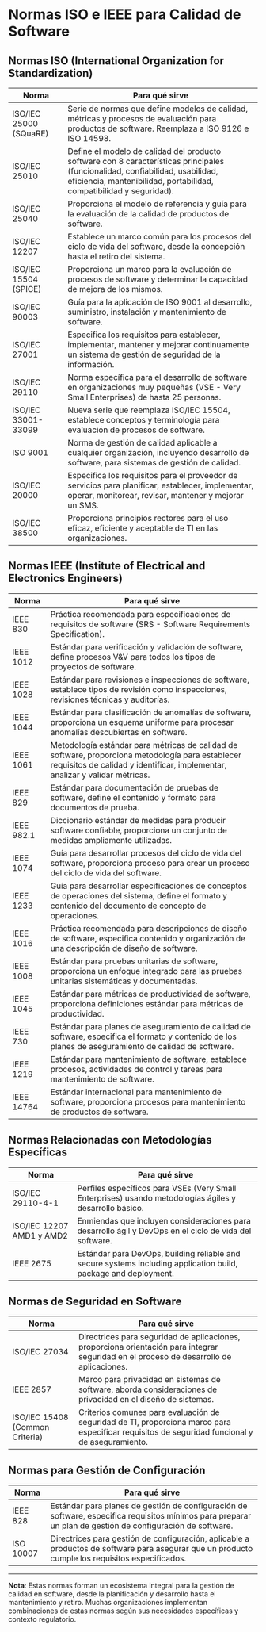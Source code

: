 # Normas ISO e IEEE para Calidad de Software

## Normas ISO (International Organization for Standardization)

| Norma | Para qué sirve |
|-------|----------------|
| ISO/IEC 25000 (SQuaRE) | Serie de normas que define modelos de calidad, métricas y procesos de evaluación para productos de software. Reemplaza a ISO 9126 e ISO 14598. |
| ISO/IEC 25010 | Define el modelo de calidad del producto software con 8 características principales (funcionalidad, confiabilidad, usabilidad, eficiencia, mantenibilidad, portabilidad, compatibilidad y seguridad). |
| ISO/IEC 25040 | Proporciona el modelo de referencia y guía para la evaluación de la calidad de productos de software. |
| ISO/IEC 12207 | Establece un marco común para los procesos del ciclo de vida del software, desde la concepción hasta el retiro del sistema. |
| ISO/IEC 15504 (SPICE) | Proporciona un marco para la evaluación de procesos de software y determinar la capacidad de mejora de los mismos. |
| ISO/IEC 90003 | Guía para la aplicación de ISO 9001 al desarrollo, suministro, instalación y mantenimiento de software. |
| ISO/IEC 27001 | Especifica los requisitos para establecer, implementar, mantener y mejorar continuamente un sistema de gestión de seguridad de la información. |
| ISO/IEC 29110 | Norma específica para el desarrollo de software en organizaciones muy pequeñas (VSE - Very Small Enterprises) de hasta 25 personas. |
| ISO/IEC 33001-33099 | Nueva serie que reemplaza ISO/IEC 15504, establece conceptos y terminología para evaluación de procesos de software. |
| ISO 9001 | Norma de gestión de calidad aplicable a cualquier organización, incluyendo desarrollo de software, para sistemas de gestión de calidad. |
| ISO/IEC 20000 | Especifica los requisitos para el proveedor de servicios para planificar, establecer, implementar, operar, monitorear, revisar, mantener y mejorar un SMS. |
| ISO/IEC 38500 | Proporciona principios rectores para el uso eficaz, eficiente y aceptable de TI en las organizaciones. |

## Normas IEEE (Institute of Electrical and Electronics Engineers)

| Norma | Para qué sirve |
|-------|----------------|
| IEEE 830 | Práctica recomendada para especificaciones de requisitos de software (SRS - Software Requirements Specification). |
| IEEE 1012 | Estándar para verificación y validación de software, define procesos V&V para todos los tipos de proyectos de software. |
| IEEE 1028 | Estándar para revisiones e inspecciones de software, establece tipos de revisión como inspecciones, revisiones técnicas y auditorías. |
| IEEE 1044 | Estándar para clasificación de anomalías de software, proporciona un esquema uniforme para procesar anomalías descubiertas en software. |
| IEEE 1061 | Metodología estándar para métricas de calidad de software, proporciona metodología para establecer requisitos de calidad y identificar, implementar, analizar y validar métricas. |
| IEEE 829 | Estándar para documentación de pruebas de software, define el contenido y formato para documentos de prueba. |
| IEEE 982.1 | Diccionario estándar de medidas para producir software confiable, proporciona un conjunto de medidas ampliamente utilizadas. |
| IEEE 1074 | Guía para desarrollar procesos del ciclo de vida del software, proporciona proceso para crear un proceso del ciclo de vida del software. |
| IEEE 1233 | Guía para desarrollar especificaciones de conceptos de operaciones del sistema, define el formato y contenido del documento de concepto de operaciones. |
| IEEE 1016 | Práctica recomendada para descripciones de diseño de software, especifica contenido y organización de una descripción de diseño de software. |
| IEEE 1008 | Estándar para pruebas unitarias de software, proporciona un enfoque integrado para las pruebas unitarias sistemáticas y documentadas. |
| IEEE 1045 | Estándar para métricas de productividad de software, proporciona definiciones estándar para métricas de productividad. |
| IEEE 730 | Estándar para planes de aseguramiento de calidad de software, especifica el formato y contenido de los planes de aseguramiento de calidad de software. |
| IEEE 1219 | Estándar para mantenimiento de software, establece procesos, actividades de control y tareas para mantenimiento de software. |
| IEEE 14764 | Estándar internacional para mantenimiento de software, proporciona procesos para mantenimiento de productos de software. |

## Normas Relacionadas con Metodologías Específicas

| Norma | Para qué sirve |
|-------|----------------|
| ISO/IEC 29110-4-1 | Perfiles específicos para VSEs (Very Small Enterprises) usando metodologías ágiles y desarrollo básico. |
| ISO/IEC 12207 AMD1 y AMD2 | Enmiendas que incluyen consideraciones para desarrollo ágil y DevOps en el ciclo de vida del software. |
| IEEE 2675 | Estándar para DevOps, building reliable and secure systems including application build, package and deployment. |

## Normas de Seguridad en Software

| Norma | Para qué sirve |
|-------|----------------|
| ISO/IEC 27034 | Directrices para seguridad de aplicaciones, proporciona orientación para integrar seguridad en el proceso de desarrollo de aplicaciones. |
| IEEE 2857 | Marco para privacidad en sistemas de software, aborda consideraciones de privacidad en el diseño de sistemas. |
| ISO/IEC 15408 (Common Criteria) | Criterios comunes para evaluación de seguridad de TI, proporciona marco para especificar requisitos de seguridad funcional y de aseguramiento. |

## Normas para Gestión de Configuración

| Norma | Para qué sirve |
|-------|----------------|
| IEEE 828 | Estándar para planes de gestión de configuración de software, especifica requisitos mínimos para preparar un plan de gestión de configuración de software. |
| ISO 10007 | Directrices para gestión de configuración, aplicable a productos de software para asegurar que un producto cumple los requisitos especificados. |

---

**Nota**: Estas normas forman un ecosistema integral para la gestión de calidad en software, desde la planificación y desarrollo hasta el mantenimiento y retiro. Muchas organizaciones implementan combinaciones de estas normas según sus necesidades específicas y contexto regulatorio. 